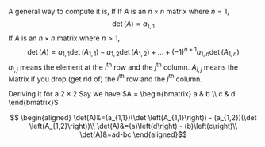 A general way to compute it is,
If If $A$ is an $n \times n$ matrix where $n=1$,
$$\det(A) = a_{1,1}$$
If $A$ is an $n \times n$ matrix where $n>1$,
$$\det(A) = a_{1,1}\det \left(A_{1,1}\right) - a_{1,2}\det \left(A_{1,2}\right) + \dots + \left( -1\right)^{n+1}a_{1,n}\det \left(A_{1,n}\right)$$
$a_{i,j}$ means the element at the $i^{\text{th}}$ row and the $j^{\text{th}}$ column.
$A_{i,j}$ means the Matrix if you drop (get rid of) the $i^{\text{th}}$ row and the $j^{\text{th}}$ column.

Deriving it for a $2 \times 2$
Say we have $A = \begin{bmatrix} a & b \\ c & d \end{bmatrix}$ 

$$
\begin{aligned}
\det(A)&=(a_{1,1})(\det \left(A_{1,1}\right)) - (a_{1,2})(\det \left(A_{1,2}\right))\\
\det(A)&=(a)\left(d\right) - (b)\left(c\right)\\
\det(A)&=ad-bc
\end{aligned}$$

